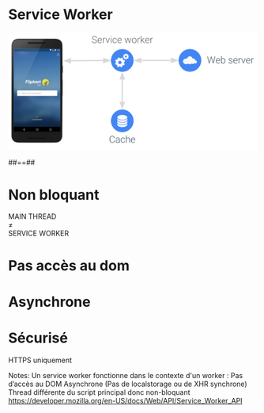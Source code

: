 # Service Worker

![center](./assets/images/service_worker_explain.svg)

##==##

<!-- .slide: data-background="./assets/images/grid_background.svg" -->

<div class="grid-worker">
    <div class="cell-1">
        <h1>Non bloquant</h1>
        MAIN THREAD
        <br>≠
        <br>
        SERVICE WORKER
    </div>
    <h1 class="cell-2">Pas accès au dom</h1>
    <h1 class="cell-3">Asynchrone</h1>
    <div class="cell-4">
        <h1>Sécurisé</h1>
        HTTPS uniquement
    </div>
</div>

Notes:
Un service worker fonctionne dans le contexte d'un worker :
Pas d’accès au DOM
Asynchrone (Pas de localstorage ou de XHR synchrone)
Thread différente du script principal donc non-bloquant
https://developer.mozilla.org/en-US/docs/Web/API/Service_Worker_API

